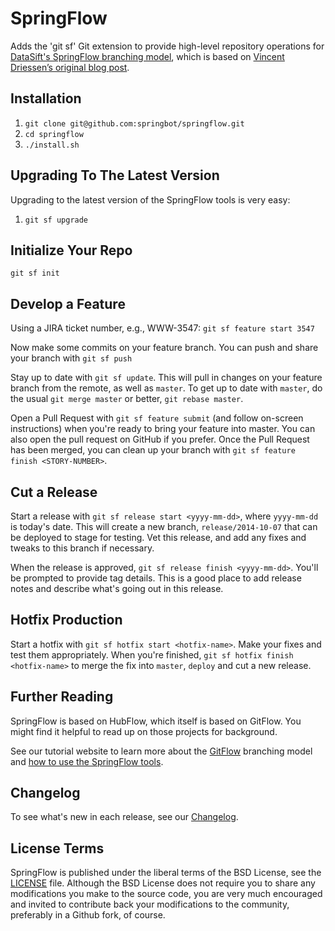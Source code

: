 SpringFlow
=======

Adds the 'git sf' Git extension to provide high-level repository operations
for [DataSift's SpringFlow branching model](http://datasift.github.com/gitflow/), which is based on [Vincent Driessen’s original blog post](http://nvie.com/posts/a-successful-git-branching-model/).

Installation
------------

1. `git clone git@github.com:springbot/springflow.git`
2. `cd springflow`
3. `./install.sh`

Upgrading To The Latest Version
-------------------------------

Upgrading to the latest version of the SpringFlow tools is very easy:

1. `git sf upgrade`

Initialize Your Repo
--------------------
`git sf init`

Develop a Feature
---------------
Using a JIRA ticket number, e.g., WWW-3547:
`git sf feature start 3547`

Now make some commits on your feature branch. You can push and share your branch with `git sf push`

Stay up to date with `git sf update`. This will pull in changes on your feature branch from the remote, as well as `master`. To get up to date with `master`, do the usual `git merge master` or better, `git rebase master`.

Open a Pull Request with `git sf feature submit` (and follow on-screen instructions) when you're ready to bring your feature into master. You can also open the pull request on GitHub if you prefer. Once the Pull Request has been merged, you can clean up your branch with `git sf feature finish <STORY-NUMBER>`.

Cut a Release
-------------
Start a release with `git sf release start <yyyy-mm-dd>`, where `yyyy-mm-dd` is today's date. This will create a new branch, `release/2014-10-07` that can be deployed to stage for testing. Vet this release, and add any fixes and tweaks to this branch if necessary.

When the release is approved, `git sf release finish <yyyy-mm-dd>`. You'll be prompted to provide tag details. This is a good place to add release notes and describe what's going out in this release.

Hotfix Production
-----------------
Start a hotfix with `git sf hotfix start <hotfix-name>`. Make your fixes and test them appropriately. When you're finished, `git sf hotfix finish <hotfix-name>` to merge the fix into `master`, `deploy` and cut a new release.

Further Reading
---------------
SpringFlow is based on HubFlow, which itself is based on GitFlow. You might find it helpful to read up on those projects for background.

See our tutorial website to learn more about the [GitFlow](http://datasift.github.com/gitflow/IntroducingGitFlow.html) branching model and [how to use the SpringFlow tools](http://datasift.github.com/gitflow/GitFlowForGitHub.html).

Changelog
---------

To see what's new in each release, see our [Changelog](http://datasift.github.com/gitflow/ChangeLog.html).

License Terms
-------------
SpringFlow is published under the liberal terms of the BSD License, see the
[LICENSE](LICENSE) file. Although the BSD License does not require you to share
any modifications you make to the source code, you are very much encouraged and
invited to contribute back your modifications to the community, preferably
in a Github fork, of course.

